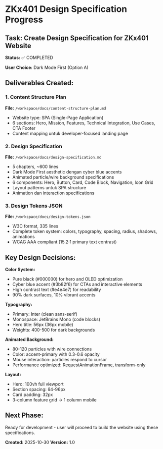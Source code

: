 # ZKx401 Design Specification Progress

## Task: Create Design Specification for ZKx401 Website

**Status:** ✅ COMPLETED

**User Choice:** Dark Mode First (Option A)

## Deliverables Created:

### 1. Content Structure Plan
**File:** `/workspace/docs/content-structure-plan.md`
- Website type: SPA (Single-Page Application)
- 6 sections: Hero, Mission, Features, Technical Integration, Use Cases, CTA Footer
- Content mapping untuk developer-focused landing page

### 2. Design Specification
**File:** `/workspace/docs/design-specification.md`
- 5 chapters, ~600 lines
- Dark Mode First aesthetic dengan cyber blue accents
- Animated particle/wire background specifications
- 6 components: Hero, Button, Card, Code Block, Navigation, Icon Grid
- Layout patterns untuk SPA structure
- Animation dan interaction specifications

### 3. Design Tokens JSON
**File:** `/workspace/docs/design-tokens.json`
- W3C format, 335 lines
- Complete token system: colors, typography, spacing, radius, shadows, animations
- WCAG AAA compliant (15.2:1 primary text contrast)

## Key Design Decisions:

**Color System:**
- Pure black (#000000) for hero and OLED optimization
- Cyber blue accent (#3b82f6) for CTAs and interactive elements
- High contrast text (#e4e4e7) for readability
- 90% dark surfaces, 10% vibrant accents

**Typography:**
- Primary: Inter (clean sans-serif)
- Monospace: JetBrains Mono (code blocks)
- Hero title: 56px (36px mobile)
- Weights: 400-500 for dark backgrounds

**Animated Background:**
- 80-120 particles with wire connections
- Color: accent-primary with 0.3-0.6 opacity
- Mouse interaction: particles respond to cursor
- Performance optimized: RequestAnimationFrame, transform-only

**Layout:**
- Hero: 100vh full viewport
- Section spacing: 64-96px
- Card padding: 32px
- 3-column feature grid → 1 column mobile

## Next Phase:
Ready for development - user will proceed to build the website using these specifications.

**Created:** 2025-10-30
**Version:** 1.0
